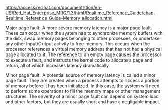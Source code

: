 https://access.redhat.com/documentation/en-US/Red_Hat_Enterprise_MRG/1.3/html/Realtime_Reference_Guide/chap-Realtime_Reference_Guide-Memory_allocation.html

Major page fault: A more severe memory latency is a major page fault. These can occur when the system has to synchronize memory buffers with the disk, swap memory pages belonging to other processes, or undertake any other Input/Output activity to free memory. This occurs when the processor references a virtual memory address that has not had a physical page allocated to it. The reference to an empty page causes the processor to execute a fault, and instructs the kernel code to allocate a page and return, all of which increases latency dramatically.

Minor page fault: A potential source of memory latency is called a minor page fault. They are created when a process attempts to access a portion of memory before it has been initialized. In this case, the system will need to perform some operations to fill the memory maps or other management structures. The severity of a minor page fault can depend on system load and other factors, but they are usually short and have a negligable impact.
